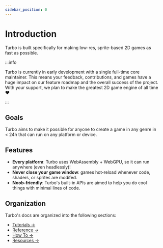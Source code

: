 ```yaml
---
sidebar_position: 0
---
```


# Introduction

Turbo is built specifically for making low-res, sprite-based 2D games as fast as possible.

:::info

Turbo is currently in early development with a single full-time core maintainer. This means your feedback, contributions, and games have a huge impact on our feature roadmap and the overall success of the project. With your support, we plan to make the greatest 2D game engine of all time &hearts;

:::

## Goals

Turbo aims to make it possible for anyone to create a game in any genre in < 24h that can run on any platform or device.

## Features

- **Every platform**: Turbo uses WebAssembly + WebGPU, so it can run anywhere (even headlessly)!
- **Never close your game window**: games hot-reload whenever code, shaders, or sprites are modifed.
- **Noob-friendly**: Turbo's built-in APIs are aimed to help you do cool things with minimal lines of code.

## Organization

Turbo's docs are organized into the following sections:

- [Tutorials &rarr;](/docs/tutorials)
- [Reference &rarr;](/docs/reference)
- [How To &rarr;](/docs/how-to)
- [Resources &rarr;](/docs/resources)
